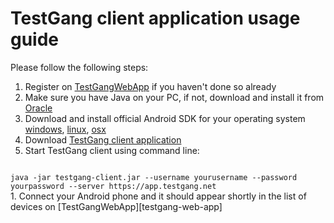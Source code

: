 TestGang client application usage guide
=======================================

Please follow the following steps:

1. Register on [TestGangWebApp][testgang-web-app] if you haven't done so already
1. Make sure you have Java on your PC, if not, download and install it from [Oracle][java-download]
1. Download and install official Android SDK for your operating system [windows][sdk-windows], [linux][sdk-linux], [osx][sdk-mac]
1. Download [TestGang client application][testgang-client-download]
1. Start TestGang client using command line:
<code>
java -jar testgang-client.jar --username yourusername --password yourpassword --server https://app.testgang.net
</code>
1. Connect your Android phone and it should appear shortly in the list of devices on [TestGangWebApp][testgang-web-app]

[testgang-web-app]: https://app.testgang.net "testgang web app"
[java-download]: http://www.oracle.com/technetwork/java/javase/downloads/jre7-downloads-1880261.html "java download"
[sdk-windows]: http://dl.google.com/android/installer_r22.3-windows.exe "link to Android SDK windows"
[sdk-linux]: http://dl.google.om/android/android-sdk_r22.3-linux.tgz "link to Android SDK linux"
[sdk-mac]: http://dl.google.com/android/android-sdk_r22.3-macosx.zip "link to Android SDK macos"
[testgang-client-download]: https://drive.google.com/file/d/0B_p5E3vuIafmVVNtTzN3Qk1kZTQ/edit?usp=sharing "testgang client download"
